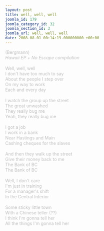 ```yaml
---
layout: post
title: well, well, well
joomla_id: 179
joomla_category_id: 32
joomla_section_id: 3
joomla_url: well, well, well
date: 2008-08-01 00:14:19.000000000 +00:00
---
```

<span style="color: #c0c0c0">(Bergmann)<br /><i>Hawaii EP</i> <i>+ No Escape compilation</i><br /><br />Well, well, well<br />I don't have too much to say<br />About the people I step over<br />On my way to work<br />Each and every day<br /><br />I watch the group up the street<br />The great unwashed<br />They really bug me<br />Yeah, they really bug me<br /><br />I got a job<br />I work in a bank<br />Near Hastings and Main<br />Cashing cheques for the slaves<br /><br />And then they walk up the street<br />Give their money back to me<br />The Bank of BC<br />The Bank of BC<br /><br />Well, I don't care<br />I'm just in training<br />For a manager's shift<br />In the Central Interior<br /><br />Some sticky little town<br />With a Chinese teller (??)<br />I think I'm gonna tell her<br />All the things I'm gonna tell her<br /></span><br />
